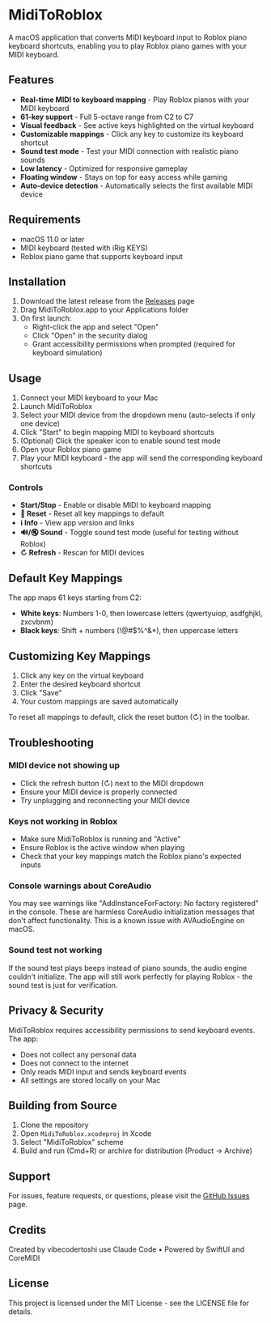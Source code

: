 # MidiToRoblox

A macOS application that converts MIDI keyboard input to Roblox piano keyboard shortcuts, enabling you to play Roblox piano games with your MIDI keyboard.

## Features

- **Real-time MIDI to keyboard mapping** - Play Roblox pianos with your MIDI keyboard
- **61-key support** - Full 5-octave range from C2 to C7
- **Visual feedback** - See active keys highlighted on the virtual keyboard
- **Customizable mappings** - Click any key to customize its keyboard shortcut
- **Sound test mode** - Test your MIDI connection with realistic piano sounds
- **Low latency** - Optimized for responsive gameplay
- **Floating window** - Stays on top for easy access while gaming
- **Auto-device detection** - Automatically selects the first available MIDI device

## Requirements

- macOS 11.0 or later
- MIDI keyboard (tested with iRig KEYS)
- Roblox piano game that supports keyboard input

## Installation

1. Download the latest release from the [Releases](https://github.com/yourusername/MidiToRoblox/releases) page
2. Drag MidiToRoblox.app to your Applications folder
3. On first launch:
   - Right-click the app and select "Open"
   - Click "Open" in the security dialog
   - Grant accessibility permissions when prompted (required for keyboard simulation)

## Usage

1. Connect your MIDI keyboard to your Mac
2. Launch MidiToRoblox
3. Select your MIDI device from the dropdown menu (auto-selects if only one device)
4. Click "Start" to begin mapping MIDI to keyboard shortcuts
5. (Optional) Click the speaker icon to enable sound test mode
6. Open your Roblox piano game
7. Play your MIDI keyboard - the app will send the corresponding keyboard shortcuts

### Controls

- **Start/Stop** - Enable or disable MIDI to keyboard mapping
- **🔄 Reset** - Reset all key mappings to default
- **ℹ️ Info** - View app version and links
- **🔊/🔇 Sound** - Toggle sound test mode (useful for testing without Roblox)
- **↻ Refresh** - Rescan for MIDI devices

## Default Key Mappings

The app maps 61 keys starting from C2:
- **White keys**: Numbers 1-0, then lowercase letters (qwertyuiop, asdfghjkl, zxcvbnm)
- **Black keys**: Shift + numbers (!@#$%^&*), then uppercase letters

## Customizing Key Mappings

1. Click any key on the virtual keyboard
2. Enter the desired keyboard shortcut
3. Click "Save"
4. Your custom mappings are saved automatically

To reset all mappings to default, click the reset button (↻) in the toolbar.

## Troubleshooting

### MIDI device not showing up
- Click the refresh button (↻) next to the MIDI dropdown
- Ensure your MIDI device is properly connected
- Try unplugging and reconnecting your MIDI device

### Keys not working in Roblox
- Make sure MidiToRoblox is running and "Active" 
- Ensure Roblox is the active window when playing
- Check that your key mappings match the Roblox piano's expected inputs

### Console warnings about CoreAudio
You may see warnings like "AddInstanceForFactory: No factory registered" in the console. These are harmless CoreAudio initialization messages that don't affect functionality. This is a known issue with AVAudioEngine on macOS.

### Sound test not working
If the sound test plays beeps instead of piano sounds, the audio engine couldn't initialize. The app will still work perfectly for playing Roblox - the sound test is just for verification.

## Privacy & Security

MidiToRoblox requires accessibility permissions to send keyboard events. The app:
- Does not collect any personal data
- Does not connect to the internet
- Only reads MIDI input and sends keyboard events
- All settings are stored locally on your Mac

## Building from Source

1. Clone the repository
2. Open `MidiToRoblox.xcodeproj` in Xcode
3. Select "MidiToRoblox" scheme
4. Build and run (Cmd+R) or archive for distribution (Product → Archive)

## Support

For issues, feature requests, or questions, please visit the [GitHub Issues](https://github.com/yourusername/MidiToRoblox/issues) page.

## Credits

Created by vibecodertoshi use Claude Code • Powered by SwiftUI and CoreMIDI

## License

This project is licensed under the MIT License - see the LICENSE file for details.
